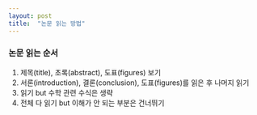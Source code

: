 ```yaml
---
layout: post
title:  "논문 읽는 방법"
---
```


### 논문 읽는 순서
1. 제목(title), 초록(abstract), 도표(figures) 보기
2. 서론(introduction), 결론(conclusion), 도표(figures)를 읽은 후 나머지 읽기
3. 읽기 but 수학 관련 수식은 생략
4. 전체 다 읽기 but 이해가 안 되는 부분은 건너뛰기
